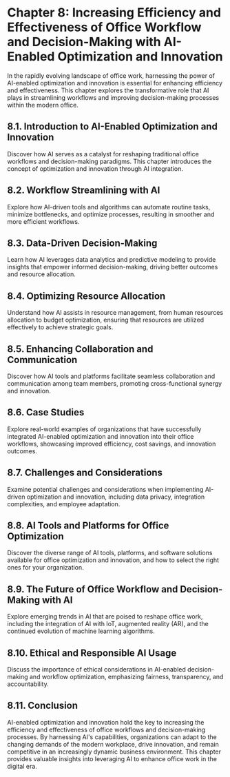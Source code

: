 Chapter 8: Increasing Efficiency and Effectiveness of Office Workflow and Decision-Making with AI-Enabled Optimization and Innovation
=====================================================================================================================================

In the rapidly evolving landscape of office work, harnessing the power of AI-enabled optimization and innovation is essential for enhancing efficiency and effectiveness. This chapter explores the transformative role that AI plays in streamlining workflows and improving decision-making processes within the modern office.

8.1. **Introduction to AI-Enabled Optimization and Innovation**
---------------------------------------------------------------

Discover how AI serves as a catalyst for reshaping traditional office workflows and decision-making paradigms. This chapter introduces the concept of optimization and innovation through AI integration.

8.2. **Workflow Streamlining with AI**
--------------------------------------

Explore how AI-driven tools and algorithms can automate routine tasks, minimize bottlenecks, and optimize processes, resulting in smoother and more efficient workflows.

8.3. **Data-Driven Decision-Making**
------------------------------------

Learn how AI leverages data analytics and predictive modeling to provide insights that empower informed decision-making, driving better outcomes and resource allocation.

8.4. **Optimizing Resource Allocation**
---------------------------------------

Understand how AI assists in resource management, from human resources allocation to budget optimization, ensuring that resources are utilized effectively to achieve strategic goals.

8.5. **Enhancing Collaboration and Communication**
--------------------------------------------------

Discover how AI tools and platforms facilitate seamless collaboration and communication among team members, promoting cross-functional synergy and innovation.

8.6. **Case Studies**
---------------------

Explore real-world examples of organizations that have successfully integrated AI-enabled optimization and innovation into their office workflows, showcasing improved efficiency, cost savings, and innovation outcomes.

8.7. **Challenges and Considerations**
--------------------------------------

Examine potential challenges and considerations when implementing AI-driven optimization and innovation, including data privacy, integration complexities, and employee adaptation.

8.8. **AI Tools and Platforms for Office Optimization**
-------------------------------------------------------

Discover the diverse range of AI tools, platforms, and software solutions available for office optimization and innovation, and how to select the right ones for your organization.

8.9. **The Future of Office Workflow and Decision-Making with AI**
------------------------------------------------------------------

Explore emerging trends in AI that are poised to reshape office work, including the integration of AI with IoT, augmented reality (AR), and the continued evolution of machine learning algorithms.

8.10. **Ethical and Responsible AI Usage**
------------------------------------------

Discuss the importance of ethical considerations in AI-enabled decision-making and workflow optimization, emphasizing fairness, transparency, and accountability.

8.11. **Conclusion**
--------------------

AI-enabled optimization and innovation hold the key to increasing the efficiency and effectiveness of office workflows and decision-making processes. By harnessing AI's capabilities, organizations can adapt to the changing demands of the modern workplace, drive innovation, and remain competitive in an increasingly dynamic business environment. This chapter provides valuable insights into leveraging AI to enhance office work in the digital era.
